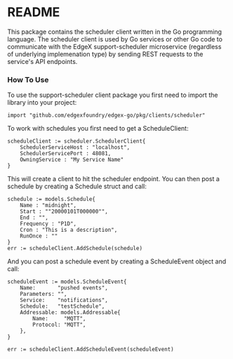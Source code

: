 # README #
This package contains the scheduler client written in the Go programming language.  The scheduler client is used by Go services or other Go code to communicate with the EdgeX support-scheduler microservice (regardless of underlying implemenation type) by sending REST requests to the service's API endpoints.

### How To Use ###
To use the support-scheduler client package you first need to import the library into your project:
```
import "github.com/edgexfoundry/edgex-go/pkg/clients/scheduler"
```
To work with schedules you first need to get a ScheduleClient:
```
scheduleClient := scheduler.SchedulerClient{
    SchedulerServiceHost : "localhost",
    SchedulerServicePort : 48081,
    OwningService : "My Service Name"
}
```

This will create a client to hit the scheduler endpoint.  You can then post a schedule by creating a Schedule struct and call:

```
schedule := models.Schedule{
	Name : "midnight",
	Start : ""20000101T000000"",
	End : "",
	Frequency : "P1D",
	Cron : "This is a description",
	RunOnce : ""
}
err := scheduleClient.AddSchedule(schedule)
```

And you can post a schedule event by creating a ScheduleEvent object and call:

```
scheduleEvent := models.ScheduleEvent{
	Name:       "pushed events",
	Parameters: "",
	Service:    "notifications",
	Schedule:   "testSchedule",
	Addressable: models.Addressable{
		Name:     "MQTT",
		Protocol: "MQTT",
	},
}

err := scheduleClient.AddScheduleEvent(scheduleEvent)
```
